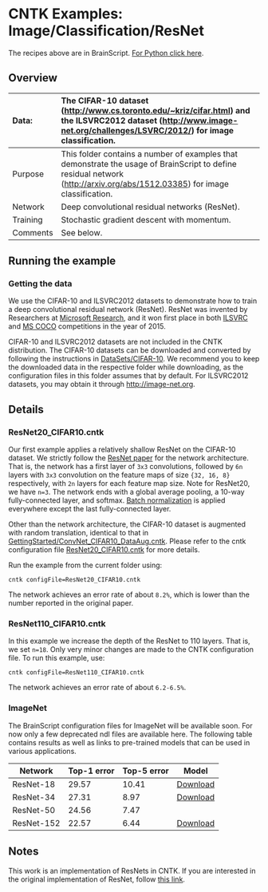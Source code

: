 # CNTK Examples: Image/Classification/ResNet

The recipes above are in BrainScript. [For Python click here](https://github.com/Microsoft/CNTK/blob/master/bindings/python/tutorials/CNTK_201A_CIFAR-10_DataLoader.ipynb).

## Overview

|Data:     |The CIFAR-10 dataset (http://www.cs.toronto.edu/~kriz/cifar.html) and the ILSVRC2012 dataset (http://www.image-net.org/challenges/LSVRC/2012/) for image classification.
|:---------|:---
|Purpose   |This folder contains a number of examples that demonstrate the usage of BrainScript to define residual network (http://arxiv.org/abs/1512.03385) for image classification.
|Network   |Deep convolutional residual networks (ResNet).
|Training  |Stochastic gradient descent with momentum.
|Comments  |See below.

## Running the example

### Getting the data
We use the CIFAR-10 and ILSVRC2012 datasets to demonstrate how to train a deep convolutional residual network (ResNet). ResNet was invented by Researchers at [Microsoft Research](https://www.microsoft.com/en-us/research/), and it won first place in both [ILSVRC](http://www.image-net.org/challenges/LSVRC/) and [MS COCO](http://mscoco.org/) competitions in the year of 2015.

CIFAR-10 and ILSVRC2012 datasets are not included in the CNTK distribution. The CIFAR-10 datasets can be downloaded and converted by following the instructions in [DataSets/CIFAR-10](../../DataSets/CIFAR-10). We recommend you to keep the downloaded data in the respective folder while downloading, as the configuration files in this folder assumes that by default. For ILSVRC2012 datasets, you may obtain it through http://image-net.org.

## Details

### ResNet20_CIFAR10.cntk

Our first example applies a relatively shallow ResNet on the CIFAR-10 dataset. We strictly follow the [ResNet paper](http://arxiv.org/abs/1512.03385) for the network architecture. That is, the network has a first layer of `3x3` convolutions, followed by `6n` layers with `3x3` convolution on the feature maps of size `{32, 16, 8}` respectively, with `2n` layers for each feature map size. Note for ResNet20, we have `n=3`. The network ends with a global average pooling, a 10-way fully-connected
layer, and softmax. [Batch normalization](https://arxiv.org/abs/1502.03167) is applied everywhere except the last fully-connected layer.

Other than the network architecture, the CIFAR-10 dataset is augmented with random translation, identical to that in [GettingStarted/ConvNet_CIFAR10_DataAug.cntk](../../GettingStarted/ConvNet_CIFAR10_DataAug.cntk). Please refer to the cntk configuration file [ResNet20_CIFAR10.cntk](./ResNet20_CIFAR10.cntk) for more details.

Run the example from the current folder using:

`cntk configFile=ResNet20_CIFAR10.cntk`

The network achieves an error rate of about `8.2%`, which is lower than the number reported in the original paper.

### ResNet110_CIFAR10.cntk

In this example we increase the depth of the ResNet to 110 layers. That is, we set `n=18`. Only very minor changes are made to the CNTK configuration file. To run this example, use:

`cntk configFile=ResNet110_CIFAR10.cntk`

The network achieves an error rate of about `6.2-6.5%`.

### ImageNet

The BrainScript configuration files for ImageNet will be available soon. For now only a few deprecated ndl files are available here. The following table contains results as well as links to pre-trained models that can be used in various applications.

| Network       | Top-1 error | Top-5 error | Model
| ------------- | ----------- | ----------- | ----------
| ResNet-18     | 29.57       | 10.41       | [Download](https://www.cntk.ai/resnet/ResNet_18.model)
| ResNet-34     | 27.31       | 8.97        | [Download](https://www.cntk.ai/resnet/ResNet_34.model)
| ResNet-50     | 24.56       | 7.47        |
| ResNet-152    | 22.57       | 6.44        | [Download](https://www.cntk.ai/resnet/ResNet_152.model)

## Notes
This work is an implementation of ResNets in CNTK. If you are interested in the original implementation of ResNet, follow [this link](https://github.com/KaimingHe/deep-residual-networks).
